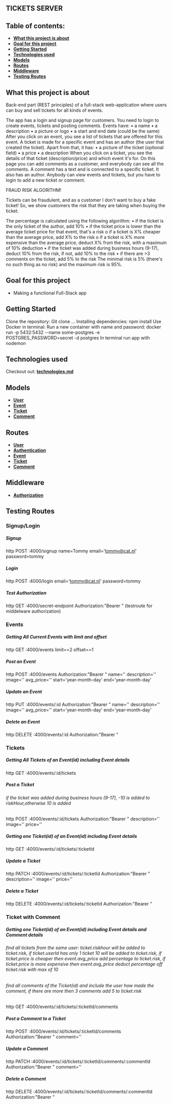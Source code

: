 ## TICKETS SERVER

## Table of contents:
- **[What this project is about](#what-this-project-is-about)**
- **[Goal for this project](#goal-for-this-project)**
- **[Getting Started](#getting-started)**
- **[Technologies used](#technologies-used)**
- **[Models](#models)**
- **[Routes](#routes)**
- **[Middleware](#middleware)**
- **[Testing Routes](#testing-routes)**


## What this project is about

Back-end part (REST principles) of a full-stack web-application where users can buy and sell tickets for all kinds of events. 

The app has a login and signup page for customers. You need to login to create events, tickets and posting comments.
Events have:
•	a name
•	a description
•	a picture or logo
•	a start and end date (could be the same)
After you click on an event, you see a list of tickets that are offered for this event.
A ticket is made for a specific event and has an author (the user that created the ticket). Apart from that, it has:
•	a picture of the ticket (optional field)
•	a price
•	a description
When you click on a ticket, you see the details of that ticket (description/price) and which event it's for. On this page you can add comments as a customer, and everybody can see all the comments.
A comment has a text and is connected to a specific ticket. It also has an author.
Anybody can view events and tickets, but you have to login to add a new ticket or comment.

FRAUD RISK ALGORITHM!

Tickets can be fraudulent, and as a customer I don't want to buy a fake ticket! So, we show customers the risk that they are taking when buying the ticket.

The percentage is calculated using the following algorithm:
•	if the ticket is the only ticket of the author, add 10%
•	if the ticket price is lower than the average ticket price for that event, that's a risk
o	if a ticket is X% cheaper than the average price, add X% to the risk
o	if a ticket is X% more expensive than the average price, deduct X% from the risk, with a maximum of 10% deduction
•	if the ticket was added during business hours (9-17), deduct 10% from the risk, if not, add 10% to the risk
•	if there are >3 comments on the ticket, add 5% to the risk
The minimal risk is 5% (there's no such thing as no risk) and the maximum risk is 95%.

## Goal for this project
- Making a functional Full-Stack app


## Getting Started
Clone the repository: Git clone ...
Installing dependencies: npm install
Use Docker in terminal: 
Run a new container with name and password: docker run -p 5432:5432 --name some-postgres -e POSTGRES_PASSWORD=secret -d postgres
In terminal run app with nodemon


## Technologies used

Checkout out: **[technologies.md](./technologies.md)**


## Models
- **[User](./User/model.js)**  
- **[Event](./Event/model.js)**  
- **[Ticket](./Ticket/model.js)**  
- **[Comment](./Comment/model.js)** 


## Routes
- **[User](./User/router.js)**  
- **[Authentication](./auth/router.js)**  
- **[Event](./Event/router.js)**  
- **[Ticket](./Ticket/router.js)**  
- **[Comment](./Comment/router.js)** 


## Middleware
- **[Authorization](./auth/middleware.js)**  


## Testing Routes

### Signup/Login
##### Signup 
http POST :4000/signup name=Tommy email='tommy@cat.nl' password=tommy
##### Login
http POST :4000/login email='tommy@cat.nl' password=tommy
##### Test Authorization
http GET :4000/secret-endpoint Authorization:"Bearer <token>" (testroute for middelware authorization)

### Events
##### Getting All Current Events with limit and offset
http GET :4000/events limit==2 offset==1
##### Post an Event 
http POST :4000/events Authorization:"Bearer <token>" name='<name>' description='<description>' image='<url>' avg_price='<price>' start='year-month-day'  end='year-month-day'
##### Update an Event 
http PUT :4000/events/:id Authorization:"Bearer <token>" name='<name>' description='<description>' image='<url>' avg_price='<price>' start='year-month-day'  end='year-month-day'
##### Delete an Event 
http DELETE :4000/events/:id Authorization:"Bearer <token>"

### Tickets
##### Getting All Tickets of an Event(id) including Event details
http GET :4000/events/:id/tickets
##### Post a Ticket 
###### if the ticket was added during business hours (9-17), -10 is added to riskHour,otherwise 10 is added
http POST :4000/events/:id/tickets Authorization:"Bearer <token>" description='<description>' image='<url>' price='<price>'

##### Getting one Ticket(id) of an Event(id) including Event details
http GET :4000/events/:id/tickets/:ticketId
##### Update a Ticket 
http PATCH :4000/events/:id/tickets/:ticketId Authorization:"Bearer <token>" description='<description>' image='<url>' price='<price>'
##### Delete a Ticket 
http DELETE :4000/events/:id/tickets/:ticketId Authorization:"Bearer <token>" 

### Ticket with Comment
##### Getting one Ticket(id) of an Event(id) including Event details and Comment details
###### find all tickets from the same user: ticket.riskhour will be added to ticket.risk, if ticket.userId has only 1 ticket 10 will be added to ticket.risk, if ticket.price is cheaper then event.avg_price add percentage to ticket.risk, if ticket.price is more expensive then event.avg_price deduct percentage off ticket.risk with max of 10
###### find all comments of the Ticket(id) and include the user how made the comment, if there are more then 3 comments add 5 to ticket.risk
http GET :4000/events/:id/tickets/:ticketId/comments
##### Post a Comment to a Ticket
http POST :4000/events/:id/tickets/:ticketId/comments Authorization:"Bearer <token>" comment='<comment>'
##### Update a Comment 
http PATCH :4000/events/:id/tickets/:ticketId/comments/:commentId Authorization:"Bearer <token>" comment='<comment>'
##### Delete a Comment 
http DELETE :4000/events/:id/tickets/:ticketId/comments/:commentId Authorization:"Bearer <token>" 